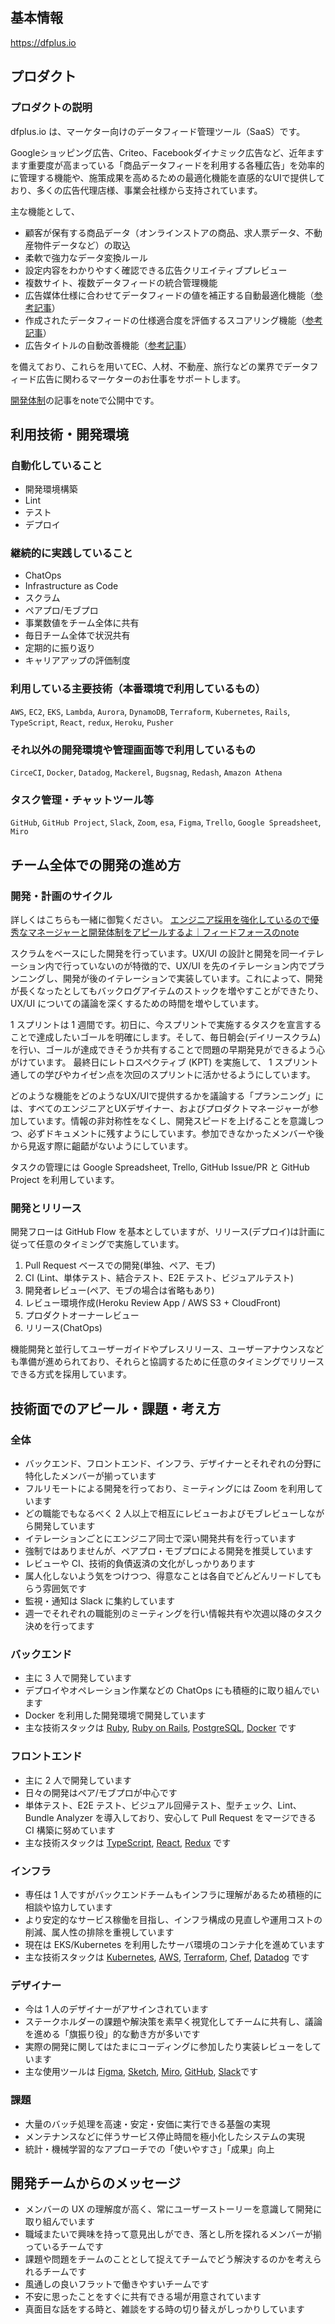 ## 基本情報

https://dfplus.io

## プロダクト

### プロダクトの説明

dfplus.io は、マーケター向けのデータフィード管理ツール（SaaS）です。

Googleショッピング広告、Criteo、Facebookダイナミック広告など、近年ますます重要度が高まっている「商品データフィードを利用する各種広告」を効率的に管理する機能や、施策成果を高めるための最適化機能を直感的なUIで提供しており、多くの広告代理店様、事業会社様から支持されています。

主な機能として、

* 顧客が保有する商品データ（オンラインストアの商品、求人票データ、不動産物件データなど）の取込
* 柔軟で強力なデータ変換ルール
* 設定内容をわかりやすく確認できる広告クリエイティブプレビュー
* 複数サイト、複数データフィードの統合管理機能
* 広告媒体仕様に合わせてデータフィードの値を補正する自動最適化機能（[参考記事](https://dfplus.io/news/update-auto-optimization-20181227)）
* 作成されたデータフィードの仕様適合度を評価するスコアリング機能（[参考記事](https://dfplus.io/news/new-feature-datafeed-score)）
* 広告タイトルの自動改善機能（[参考記事](https://dfplus.io/news/new-feature-auto-improvement-for-google-shopping-20190828)）



を備えており、これらを用いてEC、人材、不動産、旅行などの業界でデータフィード広告に関わるマーケターのお仕事をサポートします。

[開発体制](https://media.feedforce.jp/n/n2e855d168e62)の記事をnoteで公開中です。


## 利用技術・開発環境

### 自動化していること

- 開発環境構築
- Lint
- テスト
- デプロイ

### 継続的に実践していること

- ChatOps
- Infrastructure as Code
- スクラム
- ペアプロ/モブプロ
- 事業数値をチーム全体に共有
- 毎日チーム全体で状況共有
- 定期的に振り返り
- キャリアアップの評価制度

### 利用している主要技術（本番環境で利用しているもの）

`AWS`, `EC2`,  `EKS`,  `Lambda`, `Aurora`, `DynamoDB`, `Terraform`, `Kubernetes`, `Rails`,  `TypeScript`, `React`, `redux`, `Heroku`, `Pusher`

### それ以外の開発環境や管理画面等で利用しているもの

`CirceCI`, `Docker`, `Datadog`, `Mackerel`, `Bugsnag`, `Redash`, `Amazon Athena`

### タスク管理・チャットツール等

`GitHub`, `GitHub Project`, `Slack`, `Zoom`, `esa`, `Figma`, `Trello`, `Google Spreadsheet`, `Miro`

## チーム全体での開発の進め方

### 開発・計画のサイクル

詳しくはこちらも一緒に御覧ください。
[エンジニア採用を強化しているので優秀なマネージャーと開発体制をアピールするよ｜フィードフォースのnote](https://media.feedforce.jp/n/n2e855d168e62)

スクラムをベースにした開発を行っています。UX/UI の設計と開発を同一イテレーション内で行っていないのが特徴的で、UX/UI を先のイテレーション内でプランニングし、開発が後のイテレーションで実装しています。これによって、開発が長くなったとしてもバックログアイテムのストックを増やすことができたり、 UX/UI についての議論を深くするための時間を増やしています。

1 スプリントは 1 週間です。初日に、今スプリントで実施するタスクを宣言することで達成したいゴールを明確にします。そして、毎日朝会(デイリースクラム)を行い、ゴールが達成できそうか共有することで問題の早期発見ができるよう心がけています。
最終日にレトロスペクティブ (KPT) を実施して、 1 スプリント通しての学びやカイゼン点を次回のスプリントに活かせるようにしています。

どのような機能をどのようなUX/UIで提供するかを議論する「プランニング」には、すべてのエンジニアとUXデザイナー、およびプロダクトマネージャーが参加しています。情報の非対称性をなくし、開発スピードを上げることを意識しつつ、必ずドキュメントに残すようにしています。参加できなかったメンバーや後から見返す際に齟齬がないようにしています。

タスクの管理には Google Spreadsheet, Trello, GitHub Issue/PR と GitHub Project を利用しています。

### 開発とリリース

開発フローは GitHub Flow を基本としていますが、リリース(デプロイ)は計画に従って任意のタイミングで実施しています。

1. Pull Request ベースでの開発(単独、ペア、モブ)
1. CI (Lint、単体テスト、結合テスト、E2E テスト、ビジュアルテスト)
1. 開発者レビュー(ペア、モブの場合は省略もあり)
1. レビュー環境作成(Heroku Review App / AWS S3 + CloudFront)
1. プロダクトオーナーレビュー
1. リリース(ChatOps)

機能開発と並行してユーザーガイドやプレスリリース、ユーザーアナウンスなども準備が進められており、それらと協調するために任意のタイミングでリリースできる方式を採用しています。

## 技術面でのアピール・課題・考え方

### 全体

- バックエンド、フロントエンド、インフラ、デザイナーとそれぞれの分野に特化したメンバーが揃っています
- フルリモートによる開発を行っており、ミーティングには Zoom を利用しています
- どの職能でもなるべく 2 人以上で相互にレビューおよびモブレビューしながら開発しています 
- イテレーションごとにエンジニア同士で深い開発共有を行っています
- 強制ではありませんが、ペアプロ・モブプロによる開発を推奨しています
- レビューや CI、技術的負債返済の文化がしっかりあります
- 属人化しないよう気をつけつつ、得意なことは各自でどんどんリードしてもらう雰囲気です
- 監視・通知は Slack に集約しています
- 週一でそれぞれの職能別のミーティングを行い情報共有や次週以降のタスク決めを行ってます

### バックエンド

- 主に 3 人で開発しています
- デプロイやオペレーション作業などの ChatOps にも積極的に取り組んでいます
- Docker を利用した開発環境で開発しています
- 主な技術スタックは [Ruby](https://www.ruby-lang.org/en/), [Ruby on Rails](https://rubyonrails.org/), [PostgreSQL](https://www.postgresql.org/), [Docker](https://www.docker.com/) です

### フロントエンド

- 主に 2 人で開発しています
- 日々の開発はペア/モブプロが中心です
- 単体テスト、E2E テスト、ビジュアル回帰テスト、型チェック、Lint、Bundle Analyzer を導入しており、安心して Pull Request をマージできる CI 構築に努めています
- 主な技術スタックは [TypeScript](https://www.typescriptlang.org/), [React](https://reactjs.org/), [Redux](https://redux.js.org/) です

### インフラ

- 専任は 1 人ですがバックエンドチームもインフラに理解があるため積極的に相談や協力しています
- より安定的なサービス稼働を目指し、インフラ構成の見直しや運用コストの削減、属人性の排除を重視しています
- 現在は EKS/Kubernetes を利用したサーバ環境のコンテナ化を進めています
- 主な技術スタックは [Kubernetes](https://github.com/kubernetes/kubernetes), [AWS](https://aws.amazon.com/), [Terraform](https://www.terraform.io/), [Chef](https://www.chef.io/), [Datadog](https://www.datadoghq.com/) です

### デザイナー

- 今は 1 人のデザイナーがアサインされています
- ステークホルダーの課題や解決策を素早く視覚化してチームに共有し、議論を進める「旗振り役」的な動き方が多いです
- 実際の開発に関してはたまにコーディングに参加したり実装レビューをしています
- 主な使用ツールは [Figma](https://www.figma.com/), [Sketch](https://www.sketch.com/), [Miro](http://miro.com/), [GitHub](https://github.com/), [Slack](http://slack.com/)です

### 課題

- 大量のバッチ処理を高速・安定・安価に実行できる基盤の実現
- メンテナンスなどに伴うサービス停止時間を極小化したシステムの実現
- 統計・機械学習的なアプローチでの「使いやすさ」「成果」向上

## 開発チームからのメッセージ

- メンバーの UX の理解度が高く、常にユーザーストーリーを意識して開発に取り組んでいます
- 職域またいで興味を持って意見出しができ、落とし所を探れるメンバーが揃っているチームです
- 課題や問題をチームのこととして捉えてチームでどう解決するのかを考えられるチームです
- 風通しの良いフラットで働きやすいチームです
- 不安に思ったことをすぐに共有できる場が用意されています
- 真面目な話をする時と、雑談をする時の切り替えがしっかりしています
